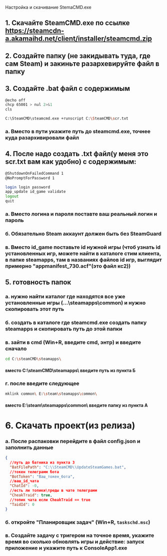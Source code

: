 Настройка и скачивание StemaCMD.exe
## 1. Скачайте SteamCMD.exe по ссылке https://steamcdn-a.akamaihd.net/client/installer/steamcmd.zip
## 2. Создайте папку (не закидывать туда, где сам Steam) и закиньте разархевируйте файл в папку
## 3. Создайте .bat файл с содержимым
```bash
@echo off
chcp 65001 > nul 2>&1
cls

C:\SteamCMD\steamcmd.exe +runscript C:\SteamCMD\scr.txt
```
  ### а. Вместо в пути укажите путь до steamcmd.exe, точнее куда разархивировали файл

## 4. После надо создать .txt файл(у меня это scr.txt вам как удобно) с содержимым:
```bash
@ShutdownOnFailedCommand 1
@NoPromptForPassword 1

login login password
app_update id_game validate
logout
quit
```
  ### а. Вместо логина и пароля поставте ваш реальный логин и пароль
  ### б. Обязательно Steam аккаунт должен быть без SteamGuard
  ### в. Вместо id_game поставьте id нужной игры (чтоб узнать id установленных игр, можете найти в каталоге стим клиента, в папке steamapps, там в названиях файлов id игр, выглядит примерно "appmanifest_730.acf"(это файл кс2))
## 5. готовность папок
  ### а. нужно найти каталог где находятся все уже установленные игры (...\steamapps\common\) и нужно скопировать этот путь
  ### б. создать в каталоге где steamcmd.exe создать папку steamapps и скопировать путь до этой папки
  ### в. зайти в cmd (Win+R, введите cmd, энтр) и введите сначало
```bash
cd C:\steamCMD\steamapps\
```
  #### вместо C:\steamCMD\steamapps\ введите путь из пункта Б
  ### г. после введите следующее
```bash
mklink common\ E:\steam\steamapps\common\
```
  #### вместо E:\steam\steamapps\common\ введите папку из пункта А
# 6. Скачать проект(из релиза)
  ### а. После распаковки перейдите в файл config.json и заполнить данные
```json
{
  //путь до батника из пункта 3
  "BatFilePath": "C:\\SteamCMD\\UpdateSteamGames.bat",
  //токен телеграмм бота
  "BotToken": "Ваш_токен_бота",
  //ваш_id_чата
  "ChatId": -0,
  //есть ли топики\треды в чате телеграмм
  "CheakTraid": true,
  //топик чата если CheakTraid == true
  "TaidId": 0
}
```
  ### б. откройте "Планировщик задач" (Win+R, ```taskschd.msc```)
  ### в. Создайте задачу с тригером на точное время, укажите время во сколько обновлять игры и действие: запуск приложение и укажите путь к ConsoleApp1.exe

